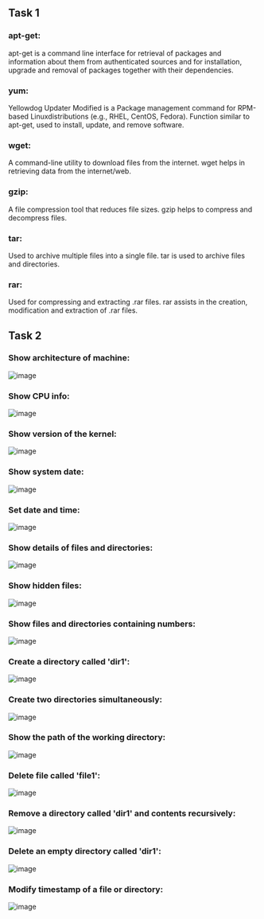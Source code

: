 ## Task 1

### apt-get: 
apt-get is a command line interface for retrieval of packages and information about them from authenticated sources and for installation, upgrade and removal of packages together with their dependencies.

### yum:
Yellowdog Updater Modified is a Package management command for RPM-based Linuxdistributions (e.g., RHEL, CentOS, Fedora). Function similar to apt-get, used to install, update, and remove software.

### wget:
A command-line utility to download files from the internet. wget helps in retrieving data from the internet/web. 

### gzip:
 A file compression tool that reduces file sizes. gzip helps to compress and decompress files.

### tar:
Used to archive multiple files into a single file. tar is used to archive files and directories.

### rar:
Used for compressing and extracting .rar files. rar assists in the creation, modification and extraction of .rar files.


## Task 2

### Show architecture of machine: 
![image](https://github.com/user-attachments/assets/eea04b38-bf05-4580-b3ab-5a899eeaa4da)

### Show CPU info:
![image](https://github.com/user-attachments/assets/007705db-734e-408e-ab77-16bd7cffda76)

### Show version of the kernel:
![image](https://github.com/user-attachments/assets/5b757af0-d754-46fb-b504-7d0e65570a2c)

### Show system date:
![image](https://github.com/user-attachments/assets/7955707d-2178-487b-8365-1525b5bc93d2)

### Set date and time:
![image](https://github.com/user-attachments/assets/001064b8-680c-48e6-a93a-448c0cf9a97e)

### Show details of files and directories:
![image](https://github.com/user-attachments/assets/56824815-1e30-421e-900f-23ae8654af53)

### Show hidden files:
![image](https://github.com/user-attachments/assets/34929649-cf62-4502-b574-11724d271e59)

### Show files and directories containing numbers:
![image](https://github.com/user-attachments/assets/af833321-4553-4001-ab65-9ecc027c0a09)

### Create a directory called 'dir1':
![image](https://github.com/user-attachments/assets/aef2b0dc-8f36-40ed-9604-79758f64ba15)

### Create two directories simultaneously:
![image](https://github.com/user-attachments/assets/e791c768-d5c2-4285-b0d0-8fd756302d1a)

### Show the path of the working directory:
![image](https://github.com/user-attachments/assets/520b2687-1a23-48ae-a741-f4cdf5f85960)

### Delete file called 'file1':
![image](https://github.com/user-attachments/assets/a3741188-1638-4df4-8e5e-87b612f15dd7)

### Remove a directory called 'dir1' and contents recursively:
![image](https://github.com/user-attachments/assets/58f4e396-7a1a-49bd-bfa8-d4ae4e9ce8a6)

### Delete an empty directory called 'dir1':
![image](https://github.com/user-attachments/assets/c541f71c-ce78-4c4b-8634-3429e1e24c30)

### Modify timestamp of a file or directory:
![image](https://github.com/user-attachments/assets/a61658fd-72e7-459c-a1dd-11a1aafc47a7)
